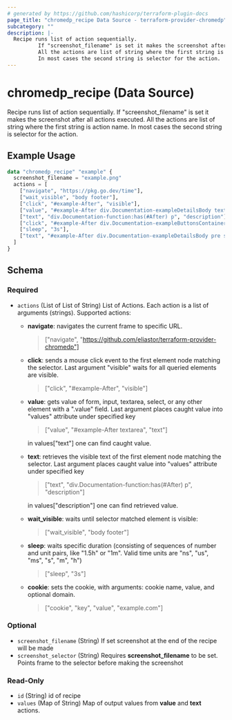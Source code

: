 ```yaml
---
# generated by https://github.com/hashicorp/terraform-plugin-docs
page_title: "chromedp_recipe Data Source - terraform-provider-chromedp"
subcategory: ""
description: |-
  Recipe runs list of action sequentially.
          If "screenshot_filename" is set it makes the screenshot after all actions executed.
          All the actions are list of string where the first string is action name.
          In most cases the second string is selector for the action.
---
```


# chromedp_recipe (Data Source)

Recipe runs list of action sequentially.
		If "screenshot_filename" is set it makes the screenshot after all actions executed.
		All the actions are list of string where the first string is action name.
		In most cases the second string is selector for the action.

## Example Usage

```terraform
data "chromedp_recipe" "example" {
  screenshot_filename = "example.png"
  actions = [
    ["navigate", "https://pkg.go.dev/time"],
    ["wait_visible", "body footer"],
    ["click", "#example-After", "visible"],
    ["value", "#example-After div.Documentation-exampleDetailsBody textarea", "text"],
    ["text", "div.Documentation-function:has(#After) p", "description"],
    ["click", "#example-After div.Documentation-exampleButtonsContainer button.Documentation-exampleRunButton"],
    ["sleep", "3s"],
    ["text", "#example-After div.Documentation-exampleDetailsBody pre span.Documentation-exampleOutput", "runtext"],
  ]
}
```

<!-- schema generated by tfplugindocs -->
## Schema

### Required

- `actions` (List of List of String) List of Actions. Each action is a list of arguments (strings).
Supported actions:
	- **navigate**: navigates the current frame to specific URL.
	
		> ["navigate", "https://github.com/eliastor/terraform-provider-chromedp"]
	
	- **click**: sends a mouse click event to the first element node matching the selector. Last argument "visible" waits for all queried elements are visible. 
	
		> ["click", "#example-After", "visible"]
	
	- **value**: gets value of form, input, textarea, select, or any other element with a ".value" field. Last argument places caught value into "values" attribute under specified key
	
		> ["value", "#example-After textarea", "text"]
	
		in values["text"] one can find caught value.
	
	- **text**: retrieves the visible text of the first element node matching the selector. Last argument places caught value into "values" attribute under specified key
	
		> ["text", "div.Documentation-function:has(#After) p", "description"]
	
		in values["description"] one can find retrieved value.
	
	- **wait_visible**: waits until selector matched element is visible:

		> ["wait_visible", "body footer"]

	- **sleep**: waits specific duration (consisting of sequences of number and unit pairs, like "1.5h" or "1m". Valid time units are "ns", "us", "ms", "s", "m", "h")

		> ["sleep", "3s"]

	- **cookie**: sets the cookie, with arguments: cookie name, value, and optional domain. 
				
		> ["cookie", "key", "value", "example.com"]

### Optional

- `screenshot_filename` (String) If set screenshot at the end of the recipe will be made
- `screenshot_selector` (String) Requires **screenshot_filename** to be set. Points frame to the selector before making the screenshot

### Read-Only

- `id` (String) id of recipe
- `values` (Map of String) Map of output values from **value** and **text** actions.
